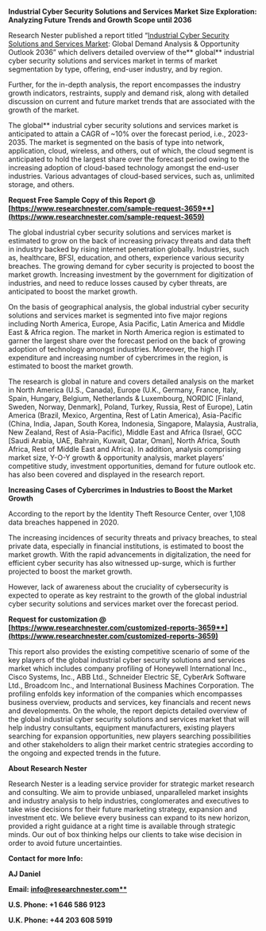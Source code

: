 ﻿**Industrial Cyber Security Solutions and Services Market Size Exploration: Analyzing Future Trends and Growth Scope until 2036**

Research Nester published a report titled “[Industrial Cyber Security Solutions and Services Market](https://www.researchnester.com/reports/industrial-cyber-security-solutions-and-services-market/3659): Global Demand Analysis & Opportunity Outlook 2036” which delivers detailed overview of the** global** industrial cyber security solutions and services market in terms of market segmentation by type, offering, end-user industry, and by region.

Further, for the in-depth analysis, the report encompasses the industry growth indicators, restraints, supply and demand risk, along with detailed discussion on current and future market trends that are associated with the growth of the market.

The global** industrial cyber security solutions and services market is anticipated to attain a CAGR of ~10% over the forecast period, i.e., 2023-2035. The market is segmented on the basis of type into network, application, cloud, wireless, and others, out of which, the cloud segment is anticipated to hold the largest share over the forecast period owing to the increasing adoption of cloud-based technology amongst the end-user industries. Various advantages of cloud-based services, such as, unlimited storage, and others.

**Request Free Sample Copy of this Report @ [https://www.researchnester.com/sample-request-3659**](https://www.researchnester.com/sample-request-3659)**

The global industrial cyber security solutions and services market is estimated to grow on the back of increasing privacy threats and data theft in industry backed by rising internet penetration globally. Industries, such as, healthcare, BFSI, education, and others, experience various security breaches. The growing demand for cyber security is projected to boost the market growth. Increasing investment by the government for digitization of industries, and need to reduce losses caused by cyber threats, are anticipated to boost the market growth.

On the basis of geographical analysis, the global industrial cyber security solutions and services market is segmented into five major regions including North America, Europe, Asia Pacific, Latin America and Middle East & Africa region. The market in North America region is estimated to garner the largest share over the forecast period on the back of growing adoption of technology amongst industries. Moreover, the high IT expenditure and increasing number of cybercrimes in the region, is estimated to boost the market growth.

The research is global in nature and covers detailed analysis on the market in North America (U.S., Canada), Europe (U.K., Germany, France, Italy, Spain, Hungary, Belgium, Netherlands & Luxembourg, NORDIC [Finland, Sweden, Norway, Denmark], Poland, Turkey, Russia, Rest of Europe), Latin America (Brazil, Mexico, Argentina, Rest of Latin America), Asia-Pacific (China, India, Japan, South Korea, Indonesia, Singapore, Malaysia, Australia, New Zealand, Rest of Asia-Pacific), Middle East and Africa (Israel, GCC [Saudi Arabia, UAE, Bahrain, Kuwait, Qatar, Oman], North Africa, South Africa, Rest of Middle East and Africa). In addition, analysis comprising market size, Y-O-Y growth & opportunity analysis, market players’ competitive study, investment opportunities, demand for future outlook etc. has also been covered and displayed in the research report.

**Increasing Cases of Cybercrimes in Industries to Boost the Market Growth**

According to the report by the Identity Theft Resource Center, over 1,108 data breaches happened in 2020.

The increasing incidences of security threats and privacy breaches, to steal private data, especially in financial institutions, is estimated to boost the market growth. With the rapid advancements in digitalization, the need for efficient cyber security has also witnessed up-surge, which is further projected to boost the market growth.   

However, lack of awareness about the cruciality of cybersecurity is expected to operate as key restraint to the growth of the global industrial cyber security solutions and services market over the forecast period.

**Request for customization @ [https://www.researchnester.com/customized-reports-3659**](https://www.researchnester.com/customized-reports-3659)**

This report also provides the existing competitive scenario of some of the key players of the global industrial cyber security solutions and services market which includes company profiling of Honeywell International Inc., Cisco Systems, Inc., ABB Ltd., Schneider Electric SE, CyberArk Software Ltd., Broadcom Inc., and International Business Machines Corporation. The profiling enfolds key information of the companies which encompasses business overview, products and services, key financials and recent news and developments. On the whole, the report depicts detailed overview of the global industrial cyber security solutions and services market that will help industry consultants, equipment manufacturers, existing players searching for expansion opportunities, new players searching possibilities and other stakeholders to align their market centric strategies according to the ongoing and expected trends in the future.      

**About Research Nester**

Research Nester is a leading service provider for strategic market research and consulting. We aim to provide unbiased, unparalleled market insights and industry analysis to help industries, conglomerates and executives to take wise decisions for their future marketing strategy, expansion and investment etc. We believe every business can expand to its new horizon, provided a right guidance at a right time is available through strategic minds. Our out of box thinking helps our clients to take wise decision in order to avoid future uncertainties.

**Contact for more Info:**

**AJ Daniel**

**Email: [info@researchnester.com**](mailto:info@researchnester.com)**

**U.S. Phone: +1 646 586 9123** 

**U.K. Phone: +44 203 608 5919**
